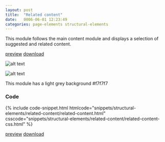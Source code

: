 ```yaml
---
layout: post
title:  "Related content"
date:   0006-06-01 12:23:49
categories: page-elements structural-elements
---
```


This module follows the main content module and displays a selection of suggested and related content.

<a class="btn btn--preview" target="_blank" href="{{site.url}}gfw-style-guides/downloads/structural-elements/related-content/index.html">preview</a>
<a class="btn btn--download" download="related-content.zip" href="{{site.url}}gfw-style-guides/downloads/structural-elements/related-content/related-content.zip">download</a>


![alt text][related]

![alt text][related-meassures]

This module has a light grey background #f7f7f7

### Code

<div id="code-snippet-box1" class="code-snippet-box">
  {% include code-snippet.html htmlcode="snippets/structural-elements/related-content/related-content.html" csscode="snippets/structural-elements/related-content/related-content-css.html" %}
</div>

<a class="btn btn--preview" target="_blank" href="{{site.url}}gfw-style-guides/downloads/structural-elements/related-content/index.html">preview</a>
<a class="btn btn--download" download="related-content.zip" href="{{site.url}}gfw-style-guides/downloads/structural-elements/related-content/related-content.zip">download</a>


[related]: /gfw-style-guides/images/posts/structural-elements/related-content/08-01-related.png "related"
[related-meassures]: /gfw-style-guides/images/posts/structural-elements/related-content/08-02-related-meassures.png "related meassures"
